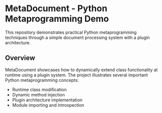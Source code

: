 # MetaDocument - Python Metaprogramming Demo

This repository demonstrates practical Python metaprogramming techniques through a simple document processing system with a plugin architecture.

## Overview

MetaDocument showcases how to dynamically extend class functionality at runtime using a plugin system. The project illustrates several important Python metaprogramming concepts:

- Runtime class modification
- Dynamic method injection
- Plugin architecture implementation
- Module importing and introspection
